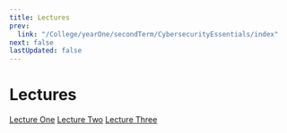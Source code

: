 ```yaml
---
title: Lectures
prev:
  link: "/College/yearOne/secondTerm/CybersecurityEssentials/index"
next: false
lastUpdated: false
---
```


# Lectures

[Lecture One](LectureOne.md)
[Lecture Two](LectureTwo.md)
[Lecture Three](LectureThree.md)
